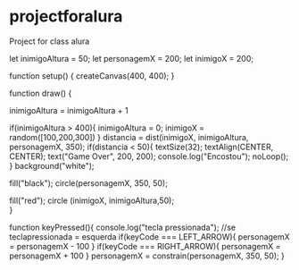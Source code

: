 # projectforalura
Project for class alura

let inimigoAltura = 50;
let personagemX = 200;
let inimigoX = 200;

function setup() {
  createCanvas(400, 400);
}

function draw() {
  
  inimigoAltura = inimigoAltura + 1

  if(inimigoAltura > 400){
     inimigoAltura = 0;
   inimigoX = random([100,200,300])
    }
  distancia = dist(inimigoX, inimigoAltura, personagemX, 350);
  if(distancia < 50){
    textSize(32);
    textAlign(CENTER, CENTER);
    text("Game Over", 200, 200);
  console.log("Encostou");
    noLoop();
  }
  background("white");

  fill("black");
  circle(personagemX, 350, 50);

  fill("red");
  circle (inimigoX, inimigoAltura,50);    
}

function keyPressed(){
  console.log("tecla pressionada");
  //se teclapressionada = esquerda
  if(keyCode === LEFT_ARROW){
    personagemX = personagemX - 100
  }
  if(keyCode === RIGHT_ARROW){
  personagemX = personagemX + 100
  }
  personagemX = constrain(personagemX, 350, 50);
}      
